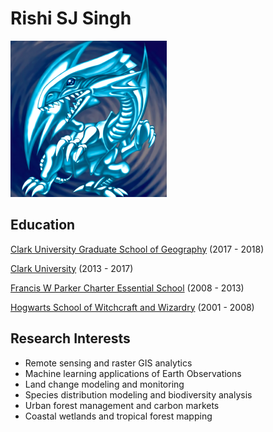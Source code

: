 # Rishi SJ Singh

![Alt text](blue_eyes_white_dragon_250.png)

## Education
<a href=https://www.clarku.edu/departments/geography/>Clark University Graduate School of Geography</a>
(2017 - 2018)

<a href=https://www.clarku.edu/>Clark University</a>
(2013 - 2017)

<a href=https://www.theparkerschool.org/>Francis W Parker Charter Essential School</a>
(2008 - 2013)

<a href=https://harrypotter.fandom.com/wiki/Hogwarts_School_of_Witchcraft_and_Wizardry>Hogwarts School of Witchcraft and Wizardry</a>
(2001 - 2008)

## Research Interests
* Remote sensing and raster GIS analytics
* Machine learning applications of Earth Observations
* Land change modeling and monitoring
* Species distribution modeling and biodiversity analysis
* Urban forest management and carbon markets
* Coastal wetlands and tropical forest mapping



